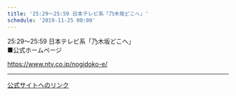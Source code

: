 ```yaml
---
title: '25:29～25:59 日本テレビ系「乃木坂どこへ」'
schedule: '2019-11-25 00:00'
---
```


<div id="detailBody"> <p>  25:29～25:59 日本テレビ系「乃木坂どこへ」  <br/>  ■公式ホームページ </p> <p>  <a href="https://www.ntv.co.jp/nogidoko-e/" target="_blank" title="https://www.ntv.co.jp/nogidoko-e/">   https://www.ntv.co.jp/nogidoko-e/  </a> </p></div>

---
[公式サイトへのリンク]('http://www.nogizaka46.com/schedule/2019/11/053216.php?member=mio-yakubo&category=&monthly=201911')